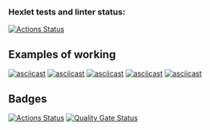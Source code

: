 ### Hexlet tests and linter status:
[![Actions Status](https://github.com/Swanriel/frontend-project-46/actions/workflows/hexlet-check.yml/badge.svg)](https://github.com/Swanriel/frontend-project-46/actions)

## Examples of working
[![asciicast](https://asciinema.org/a/Hi9dhNZwrXBQgUYgRI5TpPCie.svg)](https://asciinema.org/a/Hi9dhNZwrXBQgUYgRI5TpPCie)
[![asciicast](https://asciinema.org/a/N9RV6nB7naPbWMaRg5wo2AnkB.svg)](https://asciinema.org/a/N9RV6nB7naPbWMaRg5wo2AnkB)
[![asciicast](https://asciinema.org/a/1LYyOHDrt13IAZmk7EpqBsa1n.svg)](https://asciinema.org/a/1LYyOHDrt13IAZmk7EpqBsa1n)
[![asciicast](https://asciinema.org/a/gQ8DqomhWEObUrQP0FRt3WfHb.svg)](https://asciinema.org/a/gQ8DqomhWEObUrQP0FRt3WfHb)
[![asciicast](https://asciinema.org/a/zHDAFlsYqDelgx7t2YCOWJAtY.svg)](https://asciinema.org/a/zHDAFlsYqDelgx7t2YCOWJAtY)

## Badges
[![Actions Status](https://github.com/Swanriel/frontend-project-46/actions/workflows/hexlet-check.yml/badge.svg)](https://github.com/Swanriel/frontend-project-46/actions)
[![Quality Gate Status](https://sonarcloud.io/api/project_badges/measure?project=Swanriel_frontend-project-46&metric=alert_status)](https://sonarcloud.io/summary/new_code?id=Swanriel_frontend-project-46)
